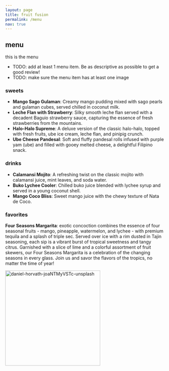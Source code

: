 ```yaml
---
layout: page
title: fruit fusion
permalink: /menu
nav: true
---
```


## menu

this is the menu

- TODO: add at least 1 menu item. Be as descriptive as possible to get a good review!
- TODO: make sure the menu item has at least one image

### sweets
- **Mango Sago Gulaman**: Creamy mango pudding mixed with sago pearls and gulaman cubes, served chilled in coconut milk.
- **Leche Flan with Strawberry**: Silky smooth leche flan served with a decadent Baguio strawberry sauce, capturing the essence of fresh strawberries from the mountains.
- **Halo-Halo Supreme**: A deluxe version of the classic halo-halo, topped with fresh fruits, ube ice cream, leche flan, and pinipig crunch.
- **Ube Cheese Pandesal**: Soft and fluffy pandesal rolls infused with purple yam (ube) and filled with gooey melted cheese, a delightful Filipino snack.

### drinks
- **Calamansi Mojito**: A refreshing twist on the classic mojito with calamansi juice, mint leaves, and soda water.
- **Buko Lychee Cooler**: Chilled buko juice blended with lychee syrup and served in a young coconut shell.
- **Mango Coco Bliss**: Sweet mango juice with the chewy texture of Nata de Coco.

### favorites
**Four Seasons Margarita**: exotic concoction combines the essence of four seasonal fruits - mango, pineapple, watermelon, and lychee - with premium tequila and a splash of triple sec. Served over ice with a rim dusted in Tajin seasoning, each sip is a vibrant burst of tropical sweetness and tangy citrus. Garnished with a slice of lime and a colorful assortment of fruit skewers, our Four Seasons Margarita is a celebration of the changing seasons in every glass. Join us and savor the flavors of the tropics, no matter the time of year!

<img src="https://github.com/daesavellano/dan-dalandan/assets/20417724/87250212-16aa-4d5d-a27c-e401f127b964" alt="daniel-horvath-joaNTMyVSTc-unsplash" width="300">
